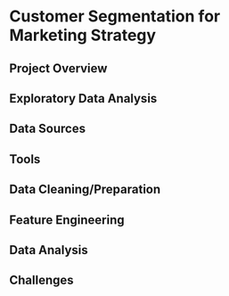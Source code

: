 # Customer Segmentation for Marketing Strategy


## Project Overview


## Exploratory Data Analysis


## Data Sources


## Tools


## Data Cleaning/Preparation


## Feature Engineering


## Data Analysis


## Challenges